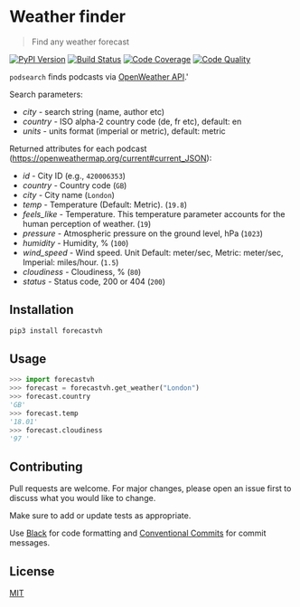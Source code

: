 # Weather finder

> Find any weather forecast

[![PyPI Version][pypi-image]][pypi-url]
[![Build Status][build-image]][build-url]
[![Code Coverage][coverage-image]][coverage-url]
[![Code Quality][quality-image]][quality-url]

`podsearch` finds podcasts via [OpenWeather API](https://openweathermap.org/current).'

Search parameters:

- *city* - search string (name, author etc)
- *country* - ISO alpha-2 country code (de, fr etc), default: en
- *units* - units format (imperial or metric), default: metric

Returned attributes for each podcast (https://openweathermap.org/current#current_JSON):

- *id* - City ID (e.g., `420006353`)
- *country* - Country code (`GB`)
- *city* - City name (`London`)
- *temp* - Temperature (Default: Metric). (`19.8`)
- *feels_like* - Temperature. This temperature parameter accounts for the human perception of weather. (`19`)
- *pressure* - Atmospheric pressure on the ground level, hPa (`1023`)
- *humidity* - Humidity, % (`100`)
- *wind_speed* - Wind speed. Unit Default: meter/sec, Metric: meter/sec, Imperial: miles/hour. (`1.5`)
- *cloudiness* - Cloudiness, % (`80`)
- *status* - Status code, 200 or 404 (`200`)

## Installation

```sh
pip3 install forecastvh
```

## Usage

```python
>>> import forecastvh
>>> forecast = forecastvh.get_weather("London")
>>> forecast.country
'GB'
>>> forecast.temp
'18.01'
>>> forecast.cloudiness
'97	'
```

## Contributing

Pull requests are welcome. For major changes, please open an issue first to discuss what you would like to change.

Make sure to add or update tests as appropriate.

Use [Black](https://black.readthedocs.io/en/stable/) for code formatting and [Conventional Commits](https://www.conventionalcommits.org/en/v1.0.0-beta.4/) for commit messages.

## License

[MIT](https://choosealicense.com/licenses/mit/)

<!-- Markdown link & img dfn's -->

[pypi-image]: https://img.shields.io/pypi/v/forecastvh?style=flat-square
[pypi-url]: https://pypi.org/project/forecastvh/
[build-image]: https://img.shields.io/travis/MorningStar-png/forecastvh-py?style=flat-square
[build-url]: https://travis-ci.org/MorningStar-png/forecastvh-py
[coverage-image]: https://img.shields.io/coveralls/github/MorningStar-png/forecastvh-py?style=flat-square
[coverage-url]: https://coveralls.io/github/MorningStar-png/forecastvh-py
[quality-image]: https://img.shields.io/codeclimate/maintainability/MorningStar-png/forecastvh-py?style=flat-square
[quality-url]: https://codeclimate.com/github/MorningStar-png/forecastvh-py